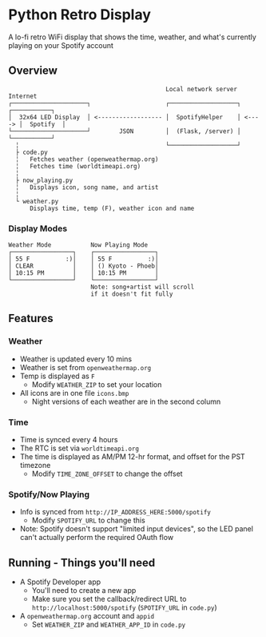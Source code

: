 # Python Retro Display

A lo-fi retro WiFi display that shows the time, weather, and what's currently playing on your Spotify account


## Overview

```
                                            Local network server           Internet
┌─────────────────────┐                     ┌───────────────────┐        ┌───────────┐
│  32x64 LED Display  │ <------------------ │  SpotifyHelper    │ <----> │  Spotify  │
└─────────────────────┘        JSON         │  (Flask, /server) │        └───────────┘
  ╎                                         └───────────────────┘
  ├ code.py
  ╎   Fetches weather (openweathermap.org)
  ╎   Fetches time (worldtimeapi.org)
  ╎
  ├ now_playing.py
  ╎   Displays icon, song name, and artist
  ╎
  └ weather.py
      Displays time, temp (F), weather icon and name
```

### Display Modes

```
Weather Mode           Now Playing Mode
┌─────────────────┐    ┌─────────────────┐
│ 55 F          :)│    │ 55 F          :)│
│ CLEAR           │    │ () Kyoto - Phoeb│
│ 10:15 PM        │    │ 10:15 PM        │
└─────────────────┘    └─────────────────┘
                       Note: song+artist will scroll
                       if it doesn't fit fully
```


## Features

### Weather

* Weather is updated every 10 mins
* Weather is set from `openweathermap.org`
* Temp is displayed as `F`
  * Modify `WEATHER_ZIP` to set your location
* All icons are in one file `icons.bmp`
  * Night versions of each weather are in the second column

### Time

* Time is synced every 4 hours
* The RTC is set via `worldtimeapi.org`
* The time is displayed as AM/PM 12-hr format, and offset for the PST timezone
  * Modify `TIME_ZONE_OFFSET` to change the offset

### Spotify/Now Playing

* Info is synced from `http://IP_ADDRESS_HERE:5000/spotify`
  * Modify `SPOTIFY_URL` to change this
* Note: Spotify doesn't support "limited input devices", so the LED panel can't actually perform the required OAuth flow


## Running - Things you'll need

* A Spotify Developer app
  * You'll need to create a new app
  * Make sure you set the callback/redirect URL to `http://localhost:5000/spotify` (`SPOTIFY_URL` in `code.py`)
* A `openweathermap.org` account and `appid`
  * Set `WEATHER_ZIP` and `WEATHER_APP_ID` in `code.py`
